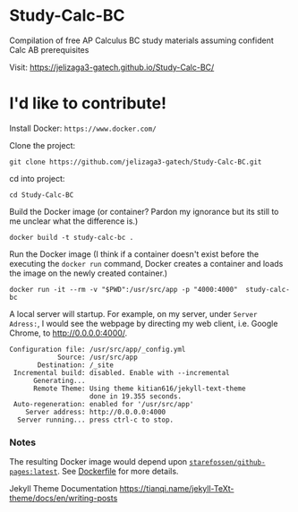 # Study-Calc-BC
Compilation of free AP Calculus BC study materials assuming confident Calc AB prerequisites

Visit: https://jelizaga3-gatech.github.io/Study-Calc-BC/

# I'd like to contribute!
Install Docker: `https://www.docker.com/`

Clone the project: 

`git clone https://github.com/jelizaga3-gatech/Study-Calc-BC.git`

cd into project: 

`cd Study-Calc-BC`

Build the Docker image (or container? Pardon my ignorance but its still to me unclear what the difference is.)

`docker build -t study-calc-bc .`

Run the Docker image (I think if a container doesn't exist before the executing the `docker run` command, Docker creates a container and loads the image on the newly created container.)

`docker run -it --rm -v "$PWD":/usr/src/app -p "4000:4000"  study-calc-bc`

A local server will startup. For example, on my server, under `Server Adress:`, I would see the webpage by directing my web client, i.e. Google Chrome, to http://0.0.0.0:4000/.

```
Configuration file: /usr/src/app/_config.yml
            Source: /usr/src/app
       Destination: /_site
 Incremental build: disabled. Enable with --incremental
      Generating... 
      Remote Theme: Using theme kitian616/jekyll-text-theme
                    done in 19.355 seconds.
 Auto-regeneration: enabled for '/usr/src/app'
    Server address: http://0.0.0.0:4000
  Server running... press ctrl-c to stop.
```

### Notes

The resulting Docker image would depend upon  [`starefossen/github-pages:latest`](`https://github.com/Starefossen/docker-github-pages`). See [Dockerfile](Dockerfile) for more details.

Jekyll Theme Documentation
https://tianqi.name/jekyll-TeXt-theme/docs/en/writing-posts
